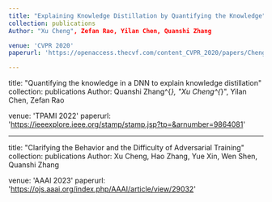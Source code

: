 ```yaml
---
title: "Explaining Knowledge Distillation by Quantifying the Knowledge"
collection: publications
Author: "Xu Cheng", Zefan Rao, Yilan Chen, Quanshi Zhang

venue: 'CVPR 2020'
paperurl: 'https://openaccess.thecvf.com/content_CVPR_2020/papers/Cheng_Explaining_Knowledge_Distillation_by_Quantifying_the_Knowledge_CVPR_2020_paper.pdf'

---
```

title: "Quantifying the knowledge in a DNN to explain knowledge distillation"
collection: publications
Author: Quanshi Zhang^{*}, "Xu Cheng^{*}", Yilan Chen, Zefan Rao

venue: 'TPAMI 2022'
paperurl: 'https://ieeexplore.ieee.org/stamp/stamp.jsp?tp=&arnumber=9864081'

---
title: "Clarifying the Behavior and the Difficulty of Adversarial Training"
collection: publications
Author: Xu Cheng, Hao Zhang, Yue Xin, Wen Shen, Quanshi Zhang

venue: 'AAAI 2023'
paperurl: 'https://ojs.aaai.org/index.php/AAAI/article/view/29032'
